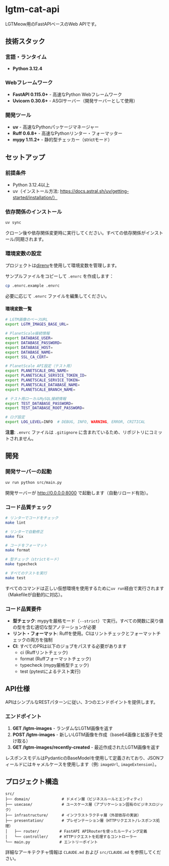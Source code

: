 # lgtm-cat-api

LGTMeow用のFastAPIベースのWeb APIです。

## 技術スタック

### 言語・ランタイム
- **Python 3.12.4**

### Webフレームワーク
- **FastAPI 0.115.0+** - 高速なPython Webフレームワーク
- **Uvicorn 0.30.6+** - ASGIサーバー（開発サーバーとして使用）

### 開発ツール
- **uv** - 高速なPythonパッケージマネージャー
- **Ruff 0.6.8+** - 高速なPythonリンター・フォーマッター
- **mypy 1.11.2+** - 静的型チェッカー（strictモード）

## セットアップ

### 前提条件
- Python 3.12.4以上
- uv（インストール方法: https://docs.astral.sh/uv/getting-started/installation/）

### 依存関係のインストール

```bash
uv sync
```

クローン後や依存関係変更時に実行してください。すべての依存関係がインストール/同期されます。

### 環境変数の設定

プロジェクトは[direnv](https://direnv.net/)を使用して環境変数を管理します。

サンプルファイルをコピーして `.envrc` を作成します：

```bash
cp .envrc.example .envrc
```

必要に応じて `.envrc` ファイルを編集してください。

#### 環境変数一覧

```bash
# LGTM画像のベースURL
export LGTM_IMAGES_BASE_URL=

# PlanetScale接続情報
export DATABASE_USER=
export DATABASE_PASSWORD=
export DATABASE_HOST=
export DATABASE_NAME=
export SSL_CA_CERT=

# PlanetScale API設定（テスト用）
export PLANETSCALE_ORG_NAME=
export PLANETSCALE_SERVICE_TOKEN_ID=
export PLANETSCALE_SERVICE_TOKEN=
export PLANETSCALE_DATABASE_NAME=
export PLANETSCALE_BRANCH_NAME=

# テスト用ローカルMySQL接続情報
export TEST_DATABASE_PASSWORD=
export TEST_DATABASE_ROOT_PASSWORD=

# ログ設定
export LOG_LEVEL=INFO  # DEBUG, INFO, WARNING, ERROR, CRITICAL
```

**注意**: `.envrc` ファイルは `.gitignore` に含まれているため、リポジトリにコミットされません。

## 開発

### 開発サーバーの起動

```bash
uv run python src/main.py
```

開発サーバーが http://0.0.0.0:8000 で起動します（自動リロード有効）。

### コード品質チェック

```bash
# リンターでコードをチェック
make lint

# リンターで自動修正
make fix

# コードをフォーマット
make format

# 型チェック（strictモード）
make typecheck

# すべてのテストを実行
make test
```

すべてのコマンドは正しい仮想環境を使用するために`uv run`経由で実行されます（Makefileが自動的に対応）。

### コード品質要件

- **型チェック**: mypyを厳格モード（`--strict`）で実行。すべての関数に戻り値の型を含む適切な型アノテーションが必要
- **リント・フォーマット**: Ruffを使用。CIはリントチェックとフォーマットチェックの両方を強制
- **CI**: すべてのPRは以下のジョブをパスする必要があります
  - ci (Ruffリントチェック)
  - format (Ruffフォーマットチェック)
  - typecheck (mypy厳格型チェック)
  - test (pytestによるテスト実行)

## API仕様

APIはシンプルなRESTパターンに従い、3つのエンドポイントを提供します。

### エンドポイント

1. **GET /lgtm-images** - ランダムなLGTM画像を返す
2. **POST /lgtm-images** - 新しいLGTM画像を作成（base64画像と拡張子を受け取る）
3. **GET /lgtm-images/recently-created** - 最近作成されたLGTM画像を返す

レスポンスモデルはPydanticのBaseModelを使用して定義されており、JSONフィールドにはキャメルケースを使用します（例: `imageUrl`, `imageExtension`）。

## プロジェクト構造

```
src/
├── domain/              # ドメイン層（ビジネスルールとエンティティ）
├── usecase/             # ユースケース層（アプリケーション固有のビジネスロジック）
├── infrastructure/      # インフラストラクチャ層（外部依存の実装）
├── presentation/        # プレゼンテーション層（HTTPリクエスト/レスポンス処理）
│   ├── router/         # FastAPI APIRouterを使ったルーティング定義
│   └── controller/     # HTTPリクエストを処理するコントローラー
└── main.py             # エントリーポイント
```

詳細なアーキテクチャ情報は `CLAUDE.md` および `src/CLAUDE.md` を参照してください。
